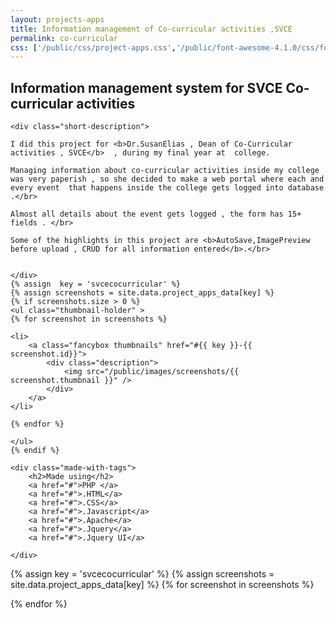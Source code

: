 ```yaml
---
layout: projects-apps
title: Information management of Co-curricular activities ,SVCE
permalink: co-curricular
css: ['/public/css/project-apps.css','/public/font-awesome-4.1.0/css/font-awesome.min.css']
---
```





<!--SVCE CO-CURRICULAR -->

<div class="project-container"> 
	<h2>Information management system for SVCE Co-curricular activities</h2>

	<div class="short-description">
	
	I did this project for <b>Dr.SusanElias , Dean of Co-Curricular activities , SVCE</b>  , during my final year at  college.

	Managing information about co-curricular activities inside my college was very paperish , so she decided to make a web portal where each and every event  that happens inside the college gets logged into database .</br>

	Almost all details about the event gets logged , the form has 15+ fields . </br>

	Some of the highlights in this project are <b>AutoSave,ImagePreview before upload , CRUD for all information entered</b>.</br>


	</div>
	{% assign  key = 'svcecocurricular' %}
	{% assign screenshots = site.data.project_apps_data[key] %}
	{% if screenshots.size > 0 %}
	<ul class="thumbnail-holder" >
	{% for screenshot in screenshots %}
		
	<li>
		<a class="fancybox thumbnails" href="#{{ key }}-{{ screenshot.id}}">
			<div class="description">	
				<img src="/public/images/screenshots/{{ screenshot.thumbnail }}" /> 
			</div>
		</a>		
	</li>

	{% endfor %}

	</ul> 
	{% endif %}
	
	<div class="made-with-tags">
		<h2>Made using</h2>
		<a href="#">PHP </a>
		<a href="#">.HTML</a>
		<a href="#">.CSS</a>
		<a href="#">.Javascript</a>
		<a href="#">.Apache</a>
		<a href="#">.Jquery</a>
		<a href="#">.Jquery UI</a>

	</div>
</div>


{% assign key = 'svcecocurricular' %}
{% assign screenshots = site.data.project_apps_data[key] %}
{% for screenshot in screenshots %}

<div id="{{ key }}-{{ screenshot.id}}" style="display: none;" class="description-holder">
		<div class="screenshot-description" >
			<ul>
			{% for desc in screenshot.description %}
			<li>
				{{ desc }}
			</li>
			{% endfor %}
			</ul>
		</div>
		<img class="lazy" data-src="/public/images/screenshots/{{ screenshot.original }}" /> 
</div>

{% endfor %}